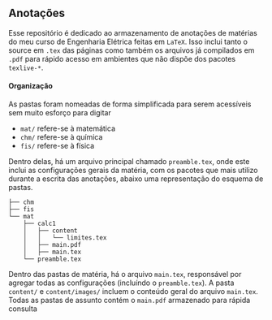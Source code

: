 ## Anotações

Esse repositório é dedicado ao armazenamento de anotações de matérias do meu curso de Engenharia Elétrica feitas em ``LaTeX``. Isso inclui tanto o source em ``.tex`` das páginas como também os arquivos já compilados em ``.pdf`` para rápido acesso em ambientes que não dispõe dos pacotes ``texlive-*``.

#### Organização

As pastas foram nomeadas de forma simplificada para serem acessíveis sem muito esforço para digitar

- ``mat/`` refere-se à matemática
- ``chm/`` refere-se à química 
- ``fis/`` refere-se à física

Dentro delas, há um arquivo principal chamado ``preamble.tex``, onde este inclui as configurações gerais da matéria, com os pacotes que mais utilizo durante a escrita das anotações, abaixo uma representação do esquema de pastas.

```
├── chm
├── fis
└── mat
    ├── calc1
    │   ├── content
    │   │   └── limites.tex
    │   ├── main.pdf
    │   ├── main.tex
    └── preamble.tex
```

Dentro das pastas de matéria, há o arquivo ``main.tex``, responsável por agregar todas as configurações (incluíndo o ``preamble.tex``). A pasta ``content/`` e ``content/images/`` incluem o conteúdo geral do arquivo ``main.tex``. Todas as pastas de assunto contém o ``main.pdf`` armazenado para rápida consulta
